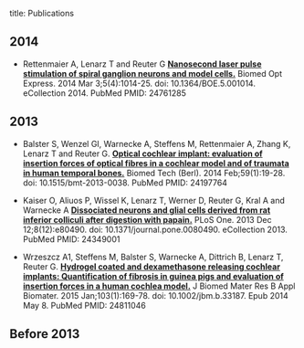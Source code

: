 title: Publications

## 2014

* Rettenmaier A, Lenarz T and Reuter G [**Nanosecond laser pulse stimulation of spiral ganglion neurons and model cells.**](http://www.opticsinfobase.org/boe/abstract.cfm?uri=boe-5-4-1014) Biomed Opt Express. 2014 Mar 3;5(4):1014-25. doi: 10.1364/BOE.5.001014. eCollection 2014. PubMed PMID: 24761285 


## 2013
* Balster S, Wenzel GI, Warnecke A, Steffens M, Rettenmaier A, Zhang K, Lenarz T and Reuter G. [**Optical cochlear implant: evaluation of insertion forces of optical fibres in a cochlear model and of traumata in human temporal bones.**](http://www.ncbi.nlm.nih.gov/pubmed/24197764) Biomed Tech (Berl). 2014 Feb;59(1):19-28. doi: 10.1515/bmt-2013-0038. PubMed PMID: 24197764

* Kaiser O, Aliuos P, Wissel K, Lenarz T, Werner D, Reuter G, Kral A and Warnecke A [**Dissociated neurons and glial cells derived from rat inferior colliculi after digestion with papain.**](http://www.plosone.org/article/info%3Adoi%2F10.1371%2Fjournal.pone.0080490) PLoS One. 2013 Dec 12;8(12):e80490. doi: 10.1371/journal.pone.0080490. eCollection 2013. PubMed PMID: 24349001

* Wrzeszcz A1, Steffens M, Balster S, Warnecke A, Dittrich B, Lenarz T, Reuter G. [**Hydrogel coated and dexamethasone releasing cochlear implants: Quantification of fibrosis in guinea pigs and evaluation of insertion forces in a human cochlea model.**](http://onlinelibrary.wiley.com/doi/10.1002/jbm.b.33187/abstract;jsessionid=2563AABAD49F1730D686B1CCE3B1FB2E.f01t04) J Biomed Mater Res B Appl Biomater. 2015 Jan;103(1):169-78. doi: 10.1002/jbm.b.33187. Epub 2014 May 8. PubMed PMID: 24811046

## Before 2013

